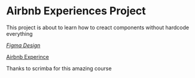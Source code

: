 # Airbnb Experiences Project 

This project is about to learn how to creact components without hardcode everything 

[*Figma Design*](https://www.figma.com/file/4YjrygFEXOcDp9AAnVFv7o/Airbnb-Experiences?node-id=0%3A1)

[Airbnb Experince](https://raw.githubusercontent.com/jorshua1/airbnb-experiences/master/src/Assets/project.png)

Thanks to scrimba for this amazing course